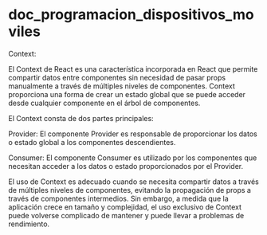 # doc_programacion_dispositivos_moviles

Context:

El Context de React es una característica incorporada en React que permite compartir datos entre componentes sin necesidad de pasar props manualmente a través de múltiples niveles de componentes. Context proporciona una forma de crear un estado global que se puede acceder desde cualquier componente en el árbol de componentes.

El Context consta de dos partes principales:

Provider: El componente Provider es responsable de proporcionar los datos o estado global a los componentes descendientes.

Consumer: El componente Consumer es utilizado por los componentes que necesitan acceder a los datos o estado proporcionados por el Provider.

El uso de Context es adecuado cuando se necesita compartir datos a través de múltiples niveles de componentes, evitando la propagación de props a través de componentes intermedios. Sin embargo, a medida que la aplicación crece en tamaño y complejidad, el uso exclusivo de Context puede volverse complicado de mantener y puede llevar a problemas de rendimiento.
